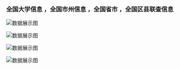 ### 全国大学信息 ，全国市州信息 ，全国省市 ，全国区县联查信息

![数据展示图](https://raw.githubusercontent.com/FitchCode/AllShoolData/master/%E6%95%B0%E6%8D%AE%E6%BC%94%E7%A4%BA/%E5%BE%AE%E4%BF%A1%E6%88%AA%E5%9B%BE_20190827103342.png)

![数据展示图](https://raw.githubusercontent.com/FitchCode/AllShoolData/master/%E6%95%B0%E6%8D%AE%E6%BC%94%E7%A4%BA/%E5%BE%AE%E4%BF%A1%E6%88%AA%E5%9B%BE_20190827103109.png)


![数据展示图](https://raw.githubusercontent.com/FitchCode/AllShoolData/master/%E6%95%B0%E6%8D%AE%E6%BC%94%E7%A4%BA/%E5%BE%AE%E4%BF%A1%E6%88%AA%E5%9B%BE_20190827103246.png)


![数据展示图](https://raw.githubusercontent.com/FitchCode/AllShoolData/master/%E6%95%B0%E6%8D%AE%E6%BC%94%E7%A4%BA/%E5%BE%AE%E4%BF%A1%E6%88%AA%E5%9B%BE_20190827103246.png)
